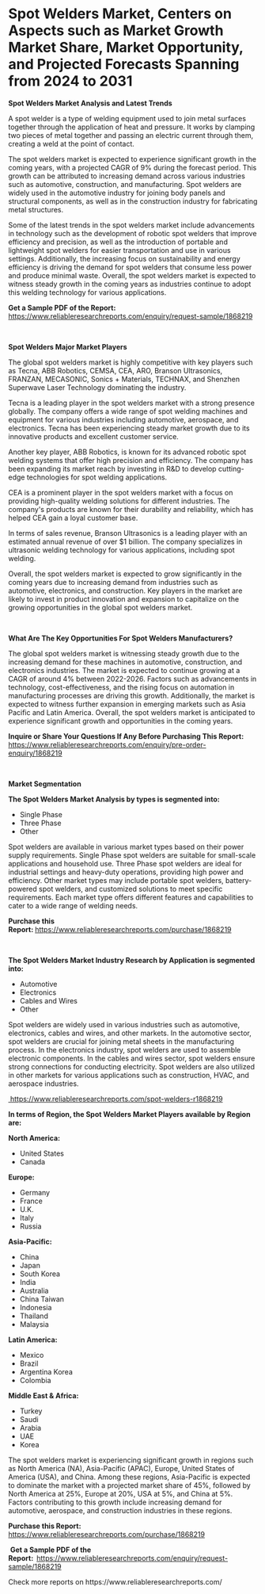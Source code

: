 <p><h1>Spot Welders Market, Centers on Aspects such as Market Growth Market Share, Market Opportunity, and Projected Forecasts Spanning from 2024 to 2031</h1></p><p><strong>Spot Welders Market Analysis and Latest Trends</strong></p>
<p><p>A spot welder is a type of welding equipment used to join metal surfaces together through the application of heat and pressure. It works by clamping two pieces of metal together and passing an electric current through them, creating a weld at the point of contact.</p><p>The spot welders market is expected to experience significant growth in the coming years, with a projected CAGR of 9% during the forecast period. This growth can be attributed to increasing demand across various industries such as automotive, construction, and manufacturing. Spot welders are widely used in the automotive industry for joining body panels and structural components, as well as in the construction industry for fabricating metal structures.</p><p>Some of the latest trends in the spot welders market include advancements in technology such as the development of robotic spot welders that improve efficiency and precision, as well as the introduction of portable and lightweight spot welders for easier transportation and use in various settings. Additionally, the increasing focus on sustainability and energy efficiency is driving the demand for spot welders that consume less power and produce minimal waste. Overall, the spot welders market is expected to witness steady growth in the coming years as industries continue to adopt this welding technology for various applications.</p></p>
<p><strong>Get a Sample PDF of the Report:&nbsp;</strong> <a href="https://www.reliableresearchreports.com/enquiry/request-sample/1868219">https://www.reliableresearchreports.com/enquiry/request-sample/1868219</a></p>
<p>&nbsp;</p>
<p><strong>Spot Welders Major Market Players</strong></p>
<p><p>The global spot welders market is highly competitive with key players such as Tecna, ABB Robotics, CEMSA, CEA, ARO, Branson Ultrasonics, FRANZAN, MECASONIC, Sonics + Materials, TECHNAX, and Shenzhen Superwave Laser Technology dominating the industry.</p><p>Tecna is a leading player in the spot welders market with a strong presence globally. The company offers a wide range of spot welding machines and equipment for various industries including automotive, aerospace, and electronics. Tecna has been experiencing steady market growth due to its innovative products and excellent customer service.</p><p>Another key player, ABB Robotics, is known for its advanced robotic spot welding systems that offer high precision and efficiency. The company has been expanding its market reach by investing in R&D to develop cutting-edge technologies for spot welding applications.</p><p>CEA is a prominent player in the spot welders market with a focus on providing high-quality welding solutions for different industries. The company's products are known for their durability and reliability, which has helped CEA gain a loyal customer base.</p><p>In terms of sales revenue, Branson Ultrasonics is a leading player with an estimated annual revenue of over $1 billion. The company specializes in ultrasonic welding technology for various applications, including spot welding.</p><p>Overall, the spot welders market is expected to grow significantly in the coming years due to increasing demand from industries such as automotive, electronics, and construction. Key players in the market are likely to invest in product innovation and expansion to capitalize on the growing opportunities in the global spot welders market.</p></p>
<p>&nbsp;</p>
<p><strong>What Are The Key Opportunities For Spot Welders Manufacturers?</strong></p>
<p><p>The global spot welders market is witnessing steady growth due to the increasing demand for these machines in automotive, construction, and electronics industries. The market is expected to continue growing at a CAGR of around 4% between 2022-2026. Factors such as advancements in technology, cost-effectiveness, and the rising focus on automation in manufacturing processes are driving this growth. Additionally, the market is expected to witness further expansion in emerging markets such as Asia Pacific and Latin America. Overall, the spot welders market is anticipated to experience significant growth and opportunities in the coming years.</p></p>
<p><strong>Inquire or Share Your Questions If Any Before Purchasing This Report:</strong> <a href="https://www.reliableresearchreports.com/enquiry/pre-order-enquiry/1868219">https://www.reliableresearchreports.com/enquiry/pre-order-enquiry/1868219</a></p>
<p>&nbsp;</p>
<p><strong>Market Segmentation</strong></p>
<p><strong>The Spot Welders Market Analysis by types is segmented into:</strong></p>
<p><ul><li>Single Phase</li><li>Three Phase</li><li>Other</li></ul></p>
<p><p>Spot welders are available in various market types based on their power supply requirements. Single Phase spot welders are suitable for small-scale applications and household use. Three Phase spot welders are ideal for industrial settings and heavy-duty operations, providing high power and efficiency. Other market types may include portable spot welders, battery-powered spot welders, and customized solutions to meet specific requirements. Each market type offers different features and capabilities to cater to a wide range of welding needs.</p></p>
<p><strong>Purchase this Report:&nbsp;</strong><a href="https://www.reliableresearchreports.com/purchase/1868219">https://www.reliableresearchreports.com/purchase/1868219</a></p>
<p>&nbsp;</p>
<p><strong>The Spot Welders Market Industry Research by Application is segmented into:</strong></p>
<p><ul><li>Automotive</li><li>Electronics</li><li>Cables and Wires</li><li>Other</li></ul></p>
<p><p>Spot welders are widely used in various industries such as automotive, electronics, cables and wires, and other markets. In the automotive sector, spot welders are crucial for joining metal sheets in the manufacturing process. In the electronics industry, spot welders are used to assemble electronic components. In the cables and wires sector, spot welders ensure strong connections for conducting electricity. Spot welders are also utilized in other markets for various applications such as construction, HVAC, and aerospace industries.</p></p>
<p><a href="https://www.reliableresearchreports.com/spot-welders-r1868219">&nbsp;https://www.reliableresearchreports.com/spot-welders-r1868219</a></p>
<p><strong>In terms of Region, the Spot Welders Market Players available by Region are:</strong></p>
<p>
    <p> <strong> North America: </strong>
        <ul>
            <li>United States</li>
            <li>Canada</li>
        </ul>
        </p> 
    <p> <strong> Europe: </strong>
        <ul>
            <li>Germany</li>
            <li>France</li>
            <li>U.K.</li>
            <li>Italy</li>
            <li>Russia</li>
        </ul>
        </p> 
    <p> <strong> Asia-Pacific: </strong>
        <ul>
            <li>China</li>
            <li>Japan</li>
            <li>South Korea</li>
            <li>India</li>
            <li>Australia</li>
            <li>China Taiwan</li>
            <li>Indonesia</li>
            <li>Thailand</li>
            <li>Malaysia</li>
        </ul>
        </p> 
    <p> <strong> Latin America: </strong>
        <ul>
            <li>Mexico</li>
            <li>Brazil</li>
            <li>Argentina Korea</li>
            <li>Colombia</li>
        </ul>
        </p> 
    <p> <strong> Middle East & Africa: </strong>
        <ul>
            <li>Turkey</li>
            <li>Saudi</li>
            <li>Arabia</li>
            <li>UAE</li>
            <li>Korea</li>
        </ul>
    </p>
    </p>
<p><p>The spot welders market is experiencing significant growth in regions such as North America (NA), Asia-Pacific (APAC), Europe, United States of America (USA), and China. Among these regions, Asia-Pacific is expected to dominate the market with a projected market share of 45%, followed by North America at 25%, Europe at 20%, USA at 5%, and China at 5%. Factors contributing to this growth include increasing demand for automotive, aerospace, and construction industries in these regions.</p></p>
<p><strong>Purchase this Report: </strong><a href="https://www.reliableresearchreports.com/purchase/1868219">https://www.reliableresearchreports.com/purchase/1868219</a></p>
<p>&nbsp;<strong>Get a Sample PDF of the Report:&nbsp;&nbsp;</strong><a href="https://www.reliableresearchreports.com/enquiry/request-sample/1868219">https://www.reliableresearchreports.com/enquiry/request-sample/1868219</a></p>
<p><strong></strong></p>
<p>Check more reports on https://www.reliableresearchreports.com/</p>